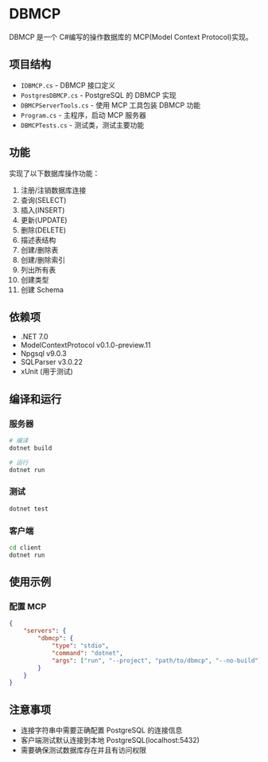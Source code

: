 # DBMCP

DBMCP 是一个 C#编写的操作数据库的 MCP(Model Context Protocol)实现。

## 项目结构

-   `IDBMCP.cs` - DBMCP 接口定义
-   `PostgresDBMCP.cs` - PostgreSQL 的 DBMCP 实现
-   `DBMCPServerTools.cs` - 使用 MCP 工具包装 DBMCP 功能
-   `Program.cs` - 主程序，启动 MCP 服务器
-   `DBMCPTests.cs` - 测试类，测试主要功能

## 功能

实现了以下数据库操作功能：

1. 注册/注销数据库连接
2. 查询(SELECT)
3. 插入(INSERT)
4. 更新(UPDATE)
5. 删除(DELETE)
6. 描述表结构
7. 创建/删除表
8. 创建/删除索引
9. 列出所有表
10. 创建类型
11. 创建 Schema

## 依赖项

-   .NET 7.0
-   ModelContextProtocol v0.1.0-preview.11
-   Npgsql v9.0.3
-   SQLParser v3.0.22
-   xUnit (用于测试)

## 编译和运行

### 服务器

```bash
# 编译
dotnet build

# 运行
dotnet run
```

### 测试

```bash
dotnet test
```

### 客户端

```bash
cd client
dotnet run
```

## 使用示例

### 配置 MCP

```json
{
    "servers": {
        "dbmcp": {
            "type": "stdio",
            "command": "dotnet",
            "args": ["run", "--project", "path/to/dbmcp", "--no-build"]
        }
    }
}
```

## 注意事项

-   连接字符串中需要正确配置 PostgreSQL 的连接信息
-   客户端测试默认连接到本地 PostgreSQL(localhost:5432)
-   需要确保测试数据库存在并且有访问权限
